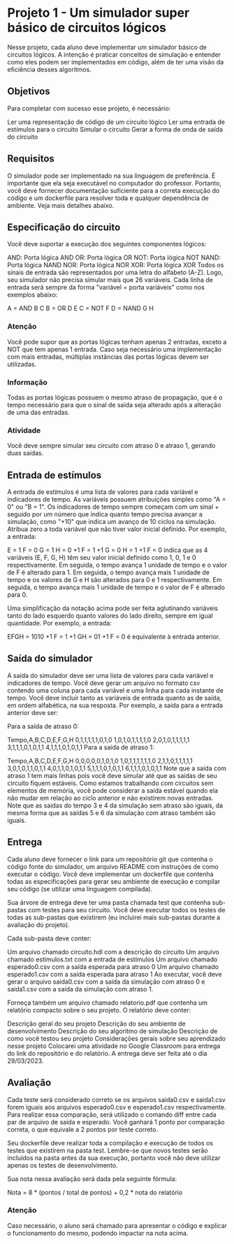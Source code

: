 # Projeto 1 - Um simulador super básico de circuitos lógicos
Nesse projeto, cada aluno deve implementar um simulador básico de circuitos lógicos. A intenção é praticar conceitos de simulação e entender como eles podem ser implementados em código, além de ter uma visão da eficiência desses algoritmos.

## Objetivos
Para completar com sucesso esse projeto, é necessário:

Ler uma representação de código de um circuito lógico
Ler uma entrada de estímulos para o circuito
Simular o circuito
Gerar a forma de onda de saída do circuito

## Requisitos
O simulador pode ser implementado na sua linguagem de preferência. É importante que ela seja executável no computador do professor. Portanto, você deve fornecer documentação suficiente para a correta execução do código e um dockerfile para resolver toda e qualquer dependência de ambiente. Veja mais detalhes abaixo.

## Especificação do circuito
Você deve suportar a execução dos seguintes componentes lógicos:

AND: Porta lógica AND
OR: Porta lógica OR
NOT: Porta lógica NOT
NAND: Porta lógica NAND
NOR: Porta lógica NOR
XOR: Porta lógica XOR
Todos os sinais de entrada são representados por uma letra do alfabeto (A-Z). Logo, seu simulador não precisa simular mais que 26 variáveis. Cada linha de entrada será sempre da forma "variável = porta variáveis" como nos exemplos abaixo:

A = AND B C
B = OR D E
C = NOT F
D = NAND G H

### Atenção

Você pode supor que as portas lógicas tenham apenas 2 entradas, exceto a NOT que tem apenas 1 entrada. Caso seja necessário uma implementação com mais entradas, múltiplas instâncias das portas lógicas devem ser utilizadas.

### Informação

Todas as portas lógicas possuem o mesmo atraso de propagação, que é o tempo necessário para que o sinal de saída seja alterado após a alteração de uma das entradas.

### Atividade

Você deve sempre simular seu circuito com atraso 0 e atraso 1, gerando duas saídas.

## Entrada de estímulos
A entrada de estímulos é uma lista de valores para cada variável e indicadores de tempo. As variáveis possuem atribuições simples como "A = 0" ou "B = 1". Os indicadores de tempo sempre começam com um sinal + seguido por um número que indica quanto tempo precisa avançar a simulação, como "+10" que indica um avanço de 10 ciclos na simulação. Atribua zero a toda variável que não tiver valor inicial definido. Por exemplo, a entrada:

E = 1
F = 0
G = 1
H = 0
+1
F = 1
+1
G = 0
H = 1
+1
F = 0
indica que as 4 variáveis (E, F, G, H) têm seu valor inicial definido como 1, 0, 1 e 0 respectivamente. Em seguida, o tempo avança 1 unidade de tempo e o valor de F é alterado para 1. Em seguida, o tempo avança mais 1 unidade de tempo e os valores de G e H são alterados para 0 e 1 respectivamente. Em seguida, o tempo avança mais 1 unidade de tempo e o valor de F é alterado para 0.

Uma simplificação da notação acima pode ser feita aglutinando variáveis tanto do lado esquerdo quanto valores do lado direito, sempre em igual quantidade. Por exemplo, a entrada:

EFGH = 1010
+1
F = 1
+1
GH = 01
+1
F = 0
é equivalente à entrada anterior.

## Saída do simulador
A saída do simulador deve ser uma lista de valores para cada variável e indicadores de tempo. Você deve gerar um arquivo no formato csv contendo uma coluna para cada variável e uma linha para cada instante de tempo. Você deve incluir tanto as variáveis de entrada quanto as de saída, em ordem alfabética, na sua resposta. Por exemplo, a saída para a entrada anterior deve ser:

Para a saída de atraso 0:

Tempo,A,B,C,D,E,F,G,H
0,1,1,1,1,1,0,1,0
1,0,1,0,1,1,1,1,0
2,0,1,0,1,1,1,1,1
3,1,1,1,0,1,0,1,1
4,1,1,1,0,1,0,1,1
Para a saída de atraso 1:

Tempo,A,B,C,D,E,F,G,H
0,0,0,0,0,1,0,1,0
1,0,1,1,1,1,1,1,0
2,1,1,0,1,1,1,1,1
3,0,1,0,1,1,0,1,1
4,0,1,1,0,1,0,1,1
5,1,1,1,0,1,0,1,1
6,1,1,1,0,1,0,1,1
Note que a saída com atraso 1 tem mais linhas pois você deve simular até que as saídas de seu circuito fiquem estáveis. Como estamos trabalhando com circuitos sem elementos de memória, você pode considerar a saída estável quando ela não mudar em relação ao ciclo anterior e não existirem novas entradas. Note que as saidas do tempo 3 e 4 da simulação sem atraso são iguais, da mesma forma que as saídas 5 e 6 da simulação com atraso também são iguais.

## Entrega
Cada aluno deve fornecer o link para um repositório git que contenha o código fonte do simulador, um arquivo README com instruções de como executar o código. Você deve implementar um dockerfile que contenha todas as especificações para gerar seu ambiente de execução e compilar seu código (se utilizar uma linguagem compilada).

Sua árvore de entrega deve ter uma pasta chamada test que contenha sub-pastas com testes para seu circuito. Você deve executar todos os testes de todas as sub-pastas que existirem (eu incluirei mais sub-pastas durante a avaliação do projeto).

Cada sub-pasta deve conter:

Um arquivo chamado circuito.hdl com a descrição do circuito
Um arquivo chamado estimulos.txt com a entrada de estímulos
Um arquivo chamado esperado0.csv com a saída esperada para atraso 0
Um arquivo chamado esperado1.csv com a saída esperada para atraso 1
Ao executar, você deve gerar o arquivo saida0.csv com a saída da simulação com atraso 0 e saida1.csv com a saída da simulação com atraso 1.

Forneça também um arquivo chamado relatorio.pdf que contenha um relatório compacto sobre o seu projeto. O relatório deve conter:

Descrição geral do seu projeto
Descrição do seu ambiente de desenvolvimento
Descrição do seu algoritmo de simulação
Descrição de como você testou seu projeto
Considerações gerais sobre seu aprendizado nesse projeto
Colocarei uma atividade no Google Classroom para entrega do link do repositório e do relatório. A entrega deve ser feita até o dia 29/03/2023.

## Avaliação
Cada teste será considerado correto se os arquivos saida0.csv e saida1.csv forem iguais aos arquivos esperado0.csv e esperado1.csv respectivamente. Para realizar essa comparação, será utilizado o comando diff entre cada par de arquivo de saída e esperado. Você ganhará 1 ponto por comparação correta, o que equivale a 2 pontos por teste correto.

Seu dockerfile deve realizar toda a compilação e execução de todos os testes que existirem na pasta test. Lembre-se que novos testes serão incluídos na pasta antes da sua execução, portanto você não deve utilizar apenas os testes de desenvolvimento.

Sua nota nessa avaliação será dada pela seguinte fórmula:

Nota = 8 * (pontos / total de pontos) + 0,2 * nota do relatório

### Atenção

Caso necessário, o aluno será chamado para apresentar o código e explicar o funcionamento do mesmo, podendo impactar na nota acima.